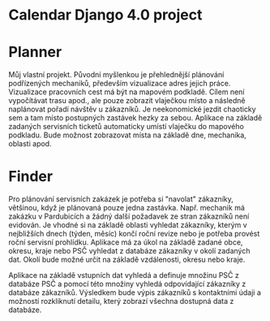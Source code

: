 # Calendar Django 4.0 project
# Planner
Můj vlastní projekt. Původní myšlenkou je přehlednější plánování podřízených mechaniků, především vizualizace adres jejich práce. 
Vizualizace pracovních cest má být na mapovém podkladě. 
Cílem není vypočítávat trasu apod., ale pouze zobrazit vlaječkou místo a následně naplánovat pořadí návštěv u zákazníků. 
Je neekonomické jezdit chaoticky sem a tam místo postupných zastávek hezky za sebou.
Aplikace na základě zadaných servisních ticketů automaticky umístí vlaječku do mapového podkladu.
Bude možnost zobrazovat místa na základě dne, mechanika, oblasti apod.

# Finder
Pro plánování servisních zakázek je potřeba si "navolat" zákazníky, většinou, když je plánovaná pouze jedna zastávka.
Např. mechanik má zakázku v Pardubicích a žádný další požadavek ze stran zákazníků není evidován.
Je vhodné si na základě oblasti vyhledat zákazníky, kterým v nejbližších dnech (týden, měsíc) končí roční revize nebo je potřeba provést roční servisní prohlídku.
Aplikace má za úkol na základě zadané obce, okresu, kraje nebo PSČ vyhledat z databáze zákazníky v okolí zadaných dat. 
Okolí bude možné určit na základě vzdálenosti, okresu nebo kraje.

Aplikace na základě vstupních dat vyhledá a definuje množinu PSČ z databáze PSČ a pomocí této množiny vyhledá odpovídající zákazníky z databáze zákazníků.
Výsledkem bude výpis zákazníků s kontaktními údaji a možností rozkliknutí detailu, který zobrazí všechna dostupná data z databáze.
